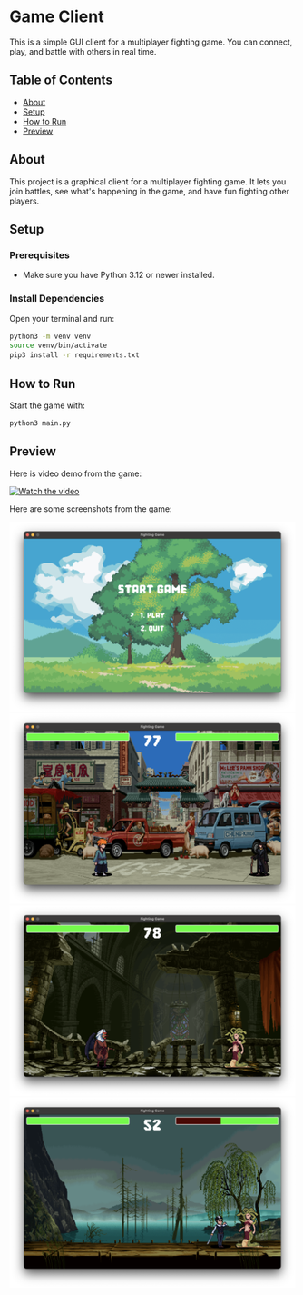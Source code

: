 # Game Client

This is a simple GUI client for a multiplayer fighting game. You can connect, play, and battle with others in real time.
## Table of Contents

- [About](#about)
- [Setup](#setup)
- [How to Run](#how-to-run)
- [Preview](#preview)

## About

This project is a graphical client for a multiplayer fighting game. It lets you join battles, see what's happening in the game, and have fun fighting other players.

## Setup

### Prerequisites

- Make sure you have Python 3.12 or newer installed.

### Install Dependencies

Open your terminal and run:

```bash
python3 -m venv venv
source venv/bin/activate
pip3 install -r requirements.txt
```

## How to Run

Start the game with:

```bash
python3 main.py
```

## Preview
Here is video demo from the game:

[![Watch the video](https://img.youtube.com/vi/vnJETyQNMSA/0.jpg)](https://www.youtube.com/watch?v=vnJETyQNMSA)


Here are some screenshots from the game:

![Main Screen](./preview/main.png)
![Battle Scene 1](./preview/battle-1.png)
![Battle Scene 2](./preview/battle-2.png)
![Battle Scene 3](./preview/battle-3.png)